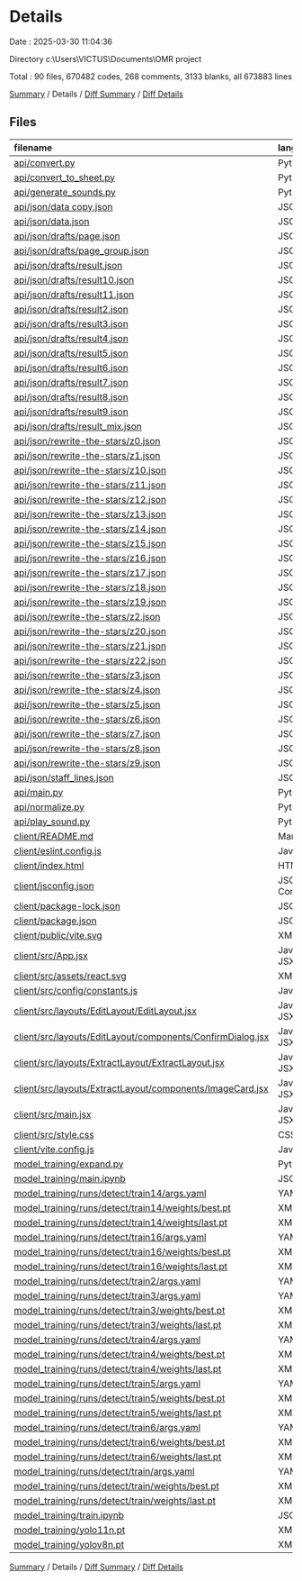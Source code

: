 # Details

Date : 2025-03-30 11:04:36

Directory c:\\Users\\VICTUS\\Documents\\OMR project

Total : 90 files,  670482 codes, 268 comments, 3133 blanks, all 673883 lines

[Summary](results.md) / Details / [Diff Summary](diff.md) / [Diff Details](diff-details.md)

## Files
| filename | language | code | comment | blank | total |
| :--- | :--- | ---: | ---: | ---: | ---: |
| [api/convert.py](/api/convert.py) | Python | 21 | 5 | 8 | 34 |
| [api/convert\_to\_sheet.py](/api/convert_to_sheet.py) | Python | 449 | 104 | 137 | 690 |
| [api/generate\_sounds.py](/api/generate_sounds.py) | Python | 159 | 2 | 19 | 180 |
| [api/json/data copy.json](/api/json/data%20copy.json) | JSON | 13,880 | 0 | 1 | 13,881 |
| [api/json/data.json](/api/json/data.json) | JSON | 13,900 | 0 | 1 | 13,901 |
| [api/json/drafts/page.json](/api/json/drafts/page.json) | JSON | 419 | 0 | 1 | 420 |
| [api/json/drafts/page\_group.json](/api/json/drafts/page_group.json) | JSON | 419 | 0 | 1 | 420 |
| [api/json/drafts/result.json](/api/json/drafts/result.json) | JSON | 261 | 0 | 1 | 262 |
| [api/json/drafts/result10.json](/api/json/drafts/result10.json) | JSON | 428 | 0 | 0 | 428 |
| [api/json/drafts/result11.json](/api/json/drafts/result11.json) | JSON | 475 | 0 | 0 | 475 |
| [api/json/drafts/result2.json](/api/json/drafts/result2.json) | JSON | 341 | 0 | 1 | 342 |
| [api/json/drafts/result3.json](/api/json/drafts/result3.json) | JSON | 374 | 0 | 1 | 375 |
| [api/json/drafts/result4.json](/api/json/drafts/result4.json) | JSON | 257 | 0 | 1 | 258 |
| [api/json/drafts/result5.json](/api/json/drafts/result5.json) | JSON | 322 | 0 | 1 | 323 |
| [api/json/drafts/result6.json](/api/json/drafts/result6.json) | JSON | 336 | 0 | 1 | 337 |
| [api/json/drafts/result7.json](/api/json/drafts/result7.json) | JSON | 286 | 0 | 1 | 287 |
| [api/json/drafts/result8.json](/api/json/drafts/result8.json) | JSON | 226 | 0 | 1 | 227 |
| [api/json/drafts/result9.json](/api/json/drafts/result9.json) | JSON | 381 | 0 | 1 | 382 |
| [api/json/drafts/result\_mix.json](/api/json/drafts/result_mix.json) | JSON | 596 | 0 | 2 | 598 |
| [api/json/rewrite-the-stars/z0.json](/api/json/rewrite-the-stars/z0.json) | JSON | 348 | 0 | 0 | 348 |
| [api/json/rewrite-the-stars/z1.json](/api/json/rewrite-the-stars/z1.json) | JSON | 439 | 0 | 0 | 439 |
| [api/json/rewrite-the-stars/z10.json](/api/json/rewrite-the-stars/z10.json) | JSON | 477 | 0 | 0 | 477 |
| [api/json/rewrite-the-stars/z11.json](/api/json/rewrite-the-stars/z11.json) | JSON | 489 | 0 | 1 | 490 |
| [api/json/rewrite-the-stars/z12.json](/api/json/rewrite-the-stars/z12.json) | JSON | 454 | 0 | 0 | 454 |
| [api/json/rewrite-the-stars/z13.json](/api/json/rewrite-the-stars/z13.json) | JSON | 515 | 0 | 0 | 515 |
| [api/json/rewrite-the-stars/z14.json](/api/json/rewrite-the-stars/z14.json) | JSON | 601 | 0 | 0 | 601 |
| [api/json/rewrite-the-stars/z15.json](/api/json/rewrite-the-stars/z15.json) | JSON | 714 | 0 | 0 | 714 |
| [api/json/rewrite-the-stars/z16.json](/api/json/rewrite-the-stars/z16.json) | JSON | 521 | 0 | 0 | 521 |
| [api/json/rewrite-the-stars/z17.json](/api/json/rewrite-the-stars/z17.json) | JSON | 475 | 0 | 0 | 475 |
| [api/json/rewrite-the-stars/z18.json](/api/json/rewrite-the-stars/z18.json) | JSON | 535 | 0 | 0 | 535 |
| [api/json/rewrite-the-stars/z19.json](/api/json/rewrite-the-stars/z19.json) | JSON | 503 | 0 | 0 | 503 |
| [api/json/rewrite-the-stars/z2.json](/api/json/rewrite-the-stars/z2.json) | JSON | 463 | 0 | 0 | 463 |
| [api/json/rewrite-the-stars/z20.json](/api/json/rewrite-the-stars/z20.json) | JSON | 467 | 0 | 0 | 467 |
| [api/json/rewrite-the-stars/z21.json](/api/json/rewrite-the-stars/z21.json) | JSON | 337 | 0 | 0 | 337 |
| [api/json/rewrite-the-stars/z22.json](/api/json/rewrite-the-stars/z22.json) | JSON | 385 | 0 | 0 | 385 |
| [api/json/rewrite-the-stars/z3.json](/api/json/rewrite-the-stars/z3.json) | JSON | 394 | 0 | 0 | 394 |
| [api/json/rewrite-the-stars/z4.json](/api/json/rewrite-the-stars/z4.json) | JSON | 399 | 0 | 0 | 399 |
| [api/json/rewrite-the-stars/z5.json](/api/json/rewrite-the-stars/z5.json) | JSON | 545 | 0 | 0 | 545 |
| [api/json/rewrite-the-stars/z6.json](/api/json/rewrite-the-stars/z6.json) | JSON | 428 | 0 | 0 | 428 |
| [api/json/rewrite-the-stars/z7.json](/api/json/rewrite-the-stars/z7.json) | JSON | 475 | 0 | 0 | 475 |
| [api/json/rewrite-the-stars/z8.json](/api/json/rewrite-the-stars/z8.json) | JSON | 388 | 0 | 0 | 388 |
| [api/json/rewrite-the-stars/z9.json](/api/json/rewrite-the-stars/z9.json) | JSON | 528 | 0 | 0 | 528 |
| [api/json/staff\_lines.json](/api/json/staff_lines.json) | JSON | 28 | 0 | 0 | 28 |
| [api/main.py](/api/main.py) | Python | 133 | 43 | 61 | 237 |
| [api/normalize.py](/api/normalize.py) | Python | 13 | 3 | 5 | 21 |
| [api/play\_sound.py](/api/play_sound.py) | Python | 81 | 16 | 31 | 128 |
| [client/README.md](/client/README.md) | Markdown | 5 | 0 | 4 | 9 |
| [client/eslint.config.js](/client/eslint.config.js) | JavaScript | 37 | 0 | 2 | 39 |
| [client/index.html](/client/index.html) | HTML | 14 | 0 | 1 | 15 |
| [client/jsconfig.json](/client/jsconfig.json) | JSON with Comments | 10 | 0 | 0 | 10 |
| [client/package-lock.json](/client/package-lock.json) | JSON | 5,352 | 0 | 1 | 5,353 |
| [client/package.json](/client/package.json) | JSON | 36 | 0 | 1 | 37 |
| [client/public/vite.svg](/client/public/vite.svg) | XML | 1 | 0 | 0 | 1 |
| [client/src/App.jsx](/client/src/App.jsx) | JavaScript JSX | 15 | 0 | 3 | 18 |
| [client/src/assets/react.svg](/client/src/assets/react.svg) | XML | 1 | 0 | 0 | 1 |
| [client/src/config/constants.js](/client/src/config/constants.js) | JavaScript | 37 | 0 | 2 | 39 |
| [client/src/layouts/EditLayout/EditLayout.jsx](/client/src/layouts/EditLayout/EditLayout.jsx) | JavaScript JSX | 630 | 88 | 156 | 874 |
| [client/src/layouts/EditLayout/components/ConfirmDialog.jsx](/client/src/layouts/EditLayout/components/ConfirmDialog.jsx) | JavaScript JSX | 26 | 0 | 3 | 29 |
| [client/src/layouts/ExtractLayout/ExtractLayout.jsx](/client/src/layouts/ExtractLayout/ExtractLayout.jsx) | JavaScript JSX | 102 | 5 | 29 | 136 |
| [client/src/layouts/ExtractLayout/components/ImageCard.jsx](/client/src/layouts/ExtractLayout/components/ImageCard.jsx) | JavaScript JSX | 40 | 1 | 7 | 48 |
| [client/src/main.jsx](/client/src/main.jsx) | JavaScript JSX | 9 | 0 | 2 | 11 |
| [client/src/style.css](/client/src/style.css) | CSS | 43 | 0 | 7 | 50 |
| [client/vite.config.js](/client/vite.config.js) | JavaScript | 6 | 1 | 2 | 9 |
| [model\_training/expand.py](/model_training/expand.py) | Python | 35 | 0 | 10 | 45 |
| [model\_training/main.ipynb](/model_training/main.ipynb) | JSON | 399 | 0 | 1 | 400 |
| [model\_training/runs/detect/train14/args.yaml](/model_training/runs/detect/train14/args.yaml) | YAML | 106 | 0 | 1 | 107 |
| [model\_training/runs/detect/train14/weights/best.pt](/model_training/runs/detect/train14/weights/best.pt) | XML | 38,943 | 0 | 189 | 39,132 |
| [model\_training/runs/detect/train14/weights/last.pt](/model_training/runs/detect/train14/weights/last.pt) | XML | 38,943 | 0 | 189 | 39,132 |
| [model\_training/runs/detect/train16/args.yaml](/model_training/runs/detect/train16/args.yaml) | YAML | 106 | 0 | 1 | 107 |
| [model\_training/runs/detect/train16/weights/best.pt](/model_training/runs/detect/train16/weights/best.pt) | XML | 38,525 | 0 | 129 | 38,654 |
| [model\_training/runs/detect/train16/weights/last.pt](/model_training/runs/detect/train16/weights/last.pt) | XML | 38,898 | 0 | 149 | 39,047 |
| [model\_training/runs/detect/train2/args.yaml](/model_training/runs/detect/train2/args.yaml) | YAML | 106 | 0 | 1 | 107 |
| [model\_training/runs/detect/train3/args.yaml](/model_training/runs/detect/train3/args.yaml) | YAML | 106 | 0 | 1 | 107 |
| [model\_training/runs/detect/train3/weights/best.pt](/model_training/runs/detect/train3/weights/best.pt) | XML | 37,984 | 0 | 160 | 38,144 |
| [model\_training/runs/detect/train3/weights/last.pt](/model_training/runs/detect/train3/weights/last.pt) | XML | 37,984 | 0 | 160 | 38,144 |
| [model\_training/runs/detect/train4/args.yaml](/model_training/runs/detect/train4/args.yaml) | YAML | 106 | 0 | 1 | 107 |
| [model\_training/runs/detect/train4/weights/best.pt](/model_training/runs/detect/train4/weights/best.pt) | XML | 38,030 | 0 | 132 | 38,162 |
| [model\_training/runs/detect/train4/weights/last.pt](/model_training/runs/detect/train4/weights/last.pt) | XML | 38,030 | 0 | 132 | 38,162 |
| [model\_training/runs/detect/train5/args.yaml](/model_training/runs/detect/train5/args.yaml) | YAML | 106 | 0 | 1 | 107 |
| [model\_training/runs/detect/train5/weights/best.pt](/model_training/runs/detect/train5/weights/best.pt) | XML | 37,614 | 0 | 141 | 37,755 |
| [model\_training/runs/detect/train5/weights/last.pt](/model_training/runs/detect/train5/weights/last.pt) | XML | 37,773 | 0 | 146 | 37,919 |
| [model\_training/runs/detect/train6/args.yaml](/model_training/runs/detect/train6/args.yaml) | YAML | 106 | 0 | 1 | 107 |
| [model\_training/runs/detect/train6/weights/best.pt](/model_training/runs/detect/train6/weights/best.pt) | XML | 39,582 | 0 | 178 | 39,760 |
| [model\_training/runs/detect/train6/weights/last.pt](/model_training/runs/detect/train6/weights/last.pt) | XML | 39,202 | 0 | 174 | 39,376 |
| [model\_training/runs/detect/train/args.yaml](/model_training/runs/detect/train/args.yaml) | YAML | 106 | 0 | 1 | 107 |
| [model\_training/runs/detect/train/weights/best.pt](/model_training/runs/detect/train/weights/best.pt) | XML | 38,837 | 0 | 167 | 39,004 |
| [model\_training/runs/detect/train/weights/last.pt](/model_training/runs/detect/train/weights/last.pt) | XML | 38,837 | 0 | 167 | 39,004 |
| [model\_training/train.ipynb](/model_training/train.ipynb) | JSON | 149 | 0 | 1 | 150 |
| [model\_training/yolo11n.pt](/model_training/yolo11n.pt) | XML | 35,992 | 0 | 174 | 36,166 |
| [model\_training/yolov8n.pt](/model_training/yolov8n.pt) | XML | 42,848 | 0 | 229 | 43,077 |

[Summary](results.md) / Details / [Diff Summary](diff.md) / [Diff Details](diff-details.md)